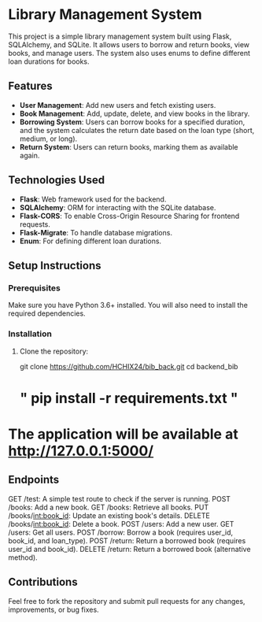 # Library Management System

This project is a simple library management system built using Flask, SQLAlchemy, and SQLite. It allows users to borrow and return books, view books, and manage users. The system also uses enums to define different loan durations for books.

## Features

- **User Management**: Add new users and fetch existing users.
- **Book Management**: Add, update, delete, and view books in the library.
- **Borrowing System**: Users can borrow books for a specified duration, and the system calculates the return date based on the loan type (short, medium, or long).
- **Return System**: Users can return books, marking them as available again.

## Technologies Used

- **Flask**: Web framework used for the backend.
- **SQLAlchemy**: ORM for interacting with the SQLite database.
- **Flask-CORS**: To enable Cross-Origin Resource Sharing for frontend requests.
- **Flask-Migrate**: To handle database migrations.
- **Enum**: For defining different loan durations.

## Setup Instructions

### Prerequisites

Make sure you have Python 3.6+ installed. You will also need to install the required dependencies.

### Installation

1. Clone the repository:

   git clone https://github.com/HCHIX24/bib_back.git
   cd backend_bib
   #  " pip install -r requirements.txt "
# The application will be available at http://127.0.0.1:5000/
## Endpoints
GET /test: A simple test route to check if the server is running.
POST /books: Add a new book.
GET /books: Retrieve all books.
PUT /books/<int:book_id>: Update an existing book's details.
DELETE /books/<int:book_id>: Delete a book.
POST /users: Add a new user.
GET /users: Get all users.
POST /borrow: Borrow a book (requires user_id, book_id, and loan_type).
POST /return: Return a borrowed book (requires user_id and book_id).
DELETE /return: Return a borrowed book (alternative method).
## Contributions
Feel free to fork the repository and submit pull requests for any changes, improvements, or bug fixes.
